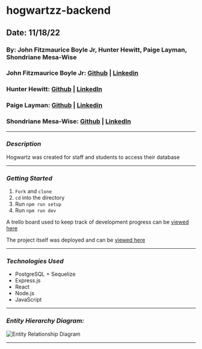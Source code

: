 # hogwartzz-backend

## Date: 11/18/22

### By: John Fitzmaurice Boyle Jr, Hunter Hewitt, Paige Layman, Shondriane Mesa-Wise

### John Fitzmaurice Boyle Jr: [Github](https://github.com/stardust-4) | [Linkedin](https://www.linkedin.com/in/john-boyle-dev/)

### Hunter Hewitt: [Github](https://github.com/HunterHewitt1) | [LinkedIn](https://www.linkedin.com/in/hunterhewitt/)

### Paige Layman: [Github](https://github.com/paigelayman) | [Linkedin](https://www.linkedin.com/in/paige-layman/)

### Shondriane Mesa-Wise: [Github](https://github.com/shondriane) | [LinkedIn](https://www.linkedin.com/in/shondriane-mesa-wise/)

---

### **_Description_**

Hogwartz was created for staff and students to access their database

---

### **_Getting Started_**

1. `Fork` and `clone`
2. `cd` into the directory
3. Run `npm run setup`
4. Run `npm run dev`

A trello board used to keep track of development progress can be [viewed here](https://trello.com/b/lUn54K2d/hogwartz)

The project itself was deployed and can be [viewed here](https://hogwartz-backend.herokuapp.com)

---

### **_Technologies Used_**

- PostgreSQL + Sequelize
- Express.js
- React
- Node.js
- JavaScript

---

### **_Entity Hierarchy Diagram:_**

![Entity Relationship Diagram](./assets/hogwartz-ERD.drawio.png)

---
